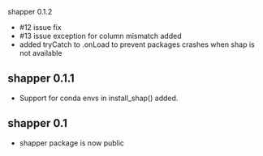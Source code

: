 shapper 0.1.2

* #12 issue fix
* #13 issue exception for column mismatch added 
* added tryCatch to .onLoad to prevent packages crashes when shap is not available

shapper 0.1.1
----------------------------------------------------------------
* Support for conda envs in install_shap() added. 

shapper 0.1
----------------------------------------------------------------
* shapper package is now public
